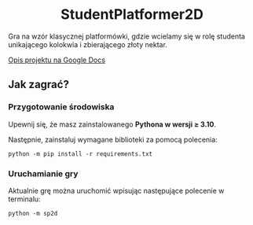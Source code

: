 <h1 align="center">StudentPlatformer2D</h1>

Gra na wzór klasycznej platformówki, gdzie wcielamy się w rolę studenta unikającego kolokwia i zbierającego złoty nektar.

[Opis projektu na Google Docs](https://docs.google.com/document/d/1EeVCMWkcT_uvYkt4korTGX4QK8c416j7XuzS_09qhwU/edit)

## Jak zagrać?

### Przygotowanie środowiska

Upewnij się, że masz zainstalowanego **Pythona w wersji ≥ 3.10**.

Następnie, zainstaluj wymagane biblioteki za pomocą polecenia:
```shell
python -m pip install -r requirements.txt
```

### Uruchamianie gry

Aktualnie grę można uruchomić wpisując następujące polecenie w terminalu:
```shell
python -m sp2d
```
